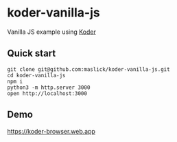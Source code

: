 # koder-vanilla-js
Vanilla JS example using [Koder](https://github.com/maslick/koder)

## Quick start
```
git clone git@github.com:maslick/koder-vanilla-js.git
cd koder-vanilla-js
npm i
python3 -m http.server 3000
open http://localhost:3000
```

## Demo
https://koder-browser.web.app
